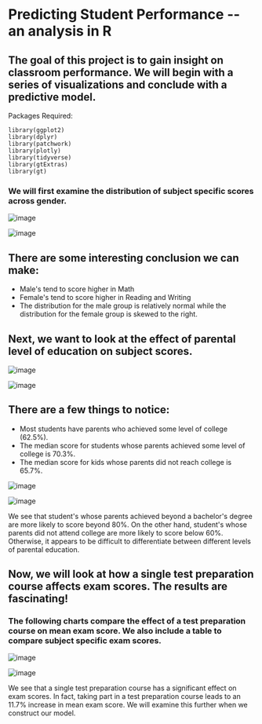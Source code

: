 # Predicting Student Performance -- an analysis in R

## The goal of this project is to gain insight on classroom performance. We will begin with a series of visualizations and conclude with a predictive model. 

Packages Required:
```{r echo=FALSE, message=FALSE, warning=FALSE}
library(ggplot2)
library(dplyr)
library(patchwork)
library(plotly)
library(tidyverse)
library(gtExtras)
library(gt)
```

### We will first examine the distribution of subject specific scores across gender.

![image](https://user-images.githubusercontent.com/64446624/211076993-3092a2e0-6e95-4115-9b6b-94106e958483.png)

![image](https://user-images.githubusercontent.com/64446624/211078199-b50a73ba-efb0-4751-ae0f-2fafc9e4c7a4.png)

## There are some interesting conclusion we can make:


* Male's tend to score higher in Math
* Female's tend to score higher in Reading and Writing
* The distribution for the male group is relatively normal while the distribution for the female group is skewed to the right.


## Next, we want to look at the effect of parental level of education on subject scores.

![image](https://user-images.githubusercontent.com/64446624/211078911-7c6c2f9c-b02e-4403-a509-05d45d2f9251.png)


![image](https://user-images.githubusercontent.com/64446624/211078403-0ca486bc-8e61-48d0-b742-59cd0fcc12cf.png)


## There are a few things to notice:


* Most students have parents who achieved some level of college (62.5%).
* The median score for students whose parents achieved some level of college is 70.3%.
* The median score for kids whose parents did not reach college is 65.7%. 

![image](https://user-images.githubusercontent.com/64446624/211079755-bcb3dece-0adf-41cb-8559-52abdf736d0e.png)

![image](https://user-images.githubusercontent.com/64446624/211080662-f38df0b0-ec83-406b-beb4-62b27eeec391.png)

We see that student's whose parents achieved beyond a bachelor's degree are more likely to score beyond 80%. 
On the other hand, student's whose parents did not attend college are more likely to score below 60%. 
Otherwise, it appears to be difficult to differentiate between different levels of parental education.

## Now, we will look at how a single test preparation course affects exam scores. The results are fascinating!

### The following charts compare the effect of a test preparation course on mean exam score. We also include a table to compare subject specific exam scores.

![image](https://user-images.githubusercontent.com/64446624/211132059-1b631334-565f-4f57-bd3a-0666437071ab.png)

![image](https://user-images.githubusercontent.com/64446624/211132086-54febcec-05c6-4c71-830d-841919317556.png)

We see that a single test preparation course has a significant effect on exam scores. In fact, taking part in a test preparation course leads to an 11.7% increase in mean exam score. We will examine this further when we construct our model. 
